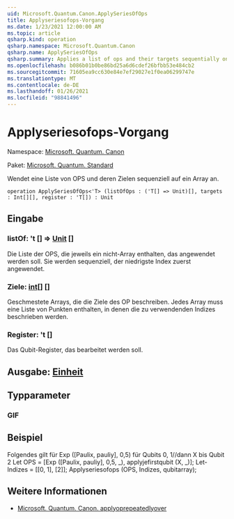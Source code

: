 ```yaml
---
uid: Microsoft.Quantum.Canon.ApplySeriesOfOps
title: Applyseriesofops-Vorgang
ms.date: 1/23/2021 12:00:00 AM
ms.topic: article
qsharp.kind: operation
qsharp.namespace: Microsoft.Quantum.Canon
qsharp.name: ApplySeriesOfOps
qsharp.summary: Applies a list of ops and their targets sequentially on an array.
ms.openlocfilehash: b086b01b0be86bd25a6d6cdef26bfbb53e484cb2
ms.sourcegitcommit: 71605ea9cc630e84e7ef29027e1f0ea06299747e
ms.translationtype: MT
ms.contentlocale: de-DE
ms.lasthandoff: 01/26/2021
ms.locfileid: "98841496"
---
```

# <a name="applyseriesofops-operation"></a>Applyseriesofops-Vorgang

Namespace: [Microsoft. Quantum. Canon](xref:Microsoft.Quantum.Canon)

Paket: [Microsoft. Quantum. Standard](https://nuget.org/packages/Microsoft.Quantum.Standard)


Wendet eine Liste von OPS und deren Zielen sequenziell auf ein Array an.

```qsharp
operation ApplySeriesOfOps<'T> (listOfOps : ('T[] => Unit)[], targets : Int[][], register : 'T[]) : Unit
```


## <a name="input"></a>Eingabe

### <a name="listofops--t--unit-"></a>listOf: 't [] => [Unit](xref:microsoft.quantum.lang-ref.unit) []

Die Liste der OPS, die jeweils ein nicht-Array enthalten, das angewendet werden soll. Sie werden sequenziell, der niedrigste Index zuerst angewendet.


### <a name="targets--int"></a>Ziele: [int](xref:microsoft.quantum.lang-ref.int)[] []

Geschmestete Arrays, die die Ziele des OP beschreiben. Jedes Array muss eine Liste von Punkten enthalten, in denen die zu verwendenden Indizes beschrieben werden.


### <a name="register--t"></a>Register: 't []

Das Qubit-Register, das bearbeitet werden soll.



## <a name="output--unit"></a>Ausgabe: [Einheit](xref:microsoft.quantum.lang-ref.unit)



## <a name="type-parameters"></a>Typparameter

### <a name="t"></a>GIF



## <a name="example"></a>Beispiel

Folgendes gilt für Exp ([Paulix, pauliy], 0,5) für Qubits 0, 1//dann X bis Qubit 2 Let OPS = [Exp ([Paulix, pauliy], 0,5, _), applyjefirstqubit (X, _)]; Let-Indizes = [[0, 1], [2]]; Applyseriesofops (OPS, Indizes, qubitarray);

## <a name="see-also"></a>Weitere Informationen

- [Microsoft. Quantum. Canon. applyoprepeatedlyover](xref:Microsoft.Quantum.Canon.ApplyOpRepeatedlyOver)